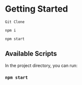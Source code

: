 # Getting Started

`Git Clone `

`npm i `

`npm start`

## Available Scripts

In the project directory, you can run:

### `npm start`

## 